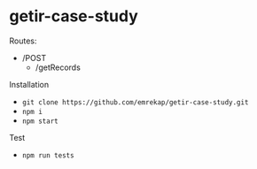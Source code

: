 # getir-case-study

Routes: 

* /POST
  * /getRecords

Installation

* `git clone https://github.com/emrekap/getir-case-study.git`
* `npm i`
* `npm start`

Test

* `npm run tests`
